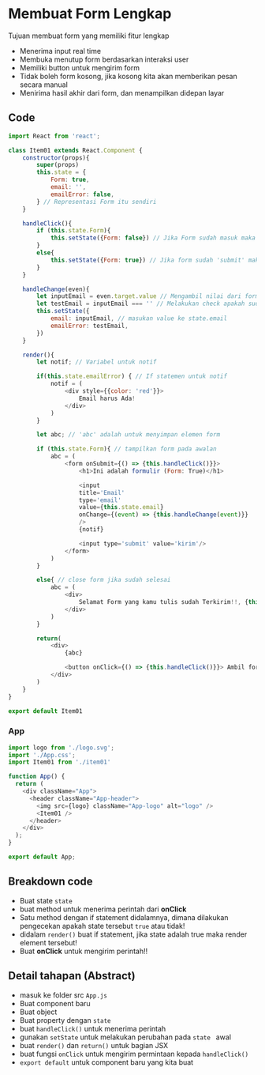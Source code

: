 # Membuat Form Lengkap

Tujuan membuat form yang memiliki fitur lengkap

- Menerima input real time
- Membuka menutup form berdasarkan interaksi user
- Memiliki button untuk mengirim form
- Tidak boleh form kosong, jika kosong kita akan memberikan pesan secara manual
- Menirima hasil akhir dari form, dan menampilkan didepan layar

## Code

```Javascript
import React from 'react';

class Item01 extends React.Component {
    constructor(props){
        super(props)
        this.state = {
            Form: true,
            email: '',
            emailError: false,
        } // Representasi Form itu sendiri
    }

    handleClick(){
        if (this.state.Form){
            this.setState({Form: false}) // Jika Form sudah masuk maka close form
        }
        else{
            this.setState({Form: true}) // Jika form sudah 'submit' maka tutup!!
        }
    }

    handleChange(even){
        let inputEmail = even.target.value // Mengambil nilai dari form real time
        let testEmail = inputEmail === '' // Melakukan check apakah sudah terisi atau belum
        this.setState({
            email: inputEmail, // masukan value ke state.email
            emailError: testEmail, 
        })
    }

    render(){
        let notif; // Variabel untuk notif

        if(this.state.emailError) { // If statemen untuk notif
            notif = (
                <div style={{color: 'red'}}>
                    Email harus Ada!
                </div>
            )
        }

        let abc; // 'abc' adalah untuk menyimpan elemen form

        if (this.state.Form){ // tampilkan form pada awalan
            abc = (
                <form onSubmit={() => {this.handleClick()}}>
                    <h1>Ini adalah formulir (Form: True)</h1>

                    <input
                    title='Email'
                    type='email' 
                    value={this.state.email} 
                    onChange={(event) => {this.handleChange(event)}}
                    />
                    {notif}

                    <input type='submit' value='kirim'/>
                </form>
            )
        }

        else{ // close form jika sudah selesai
            abc = (
                <div>
                    Selamat Form yang kamu tulis sudah Terkirim!!, {this.state.email}
                </div>
            )
        }

        return(
            <div>
                {abc}

                <button onClick={() => {this.handleClick()}}> Ambil form ulang</button>
            </div>
        )
    }
}

export default Item01
```

### App
```Javascript
import logo from './logo.svg';
import './App.css';
import Item01 from './item01'

function App() {
  return (
    <div className="App">
      <header className="App-header">
        <img src={logo} className="App-logo" alt="logo" />
        <Item01 />
      </header>
    </div>
  );
}

export default App;
```


## Breakdown code

- Buat state `state`
- buat method untuk menerima perintah dari **onClick**
- Satu method dengan if statement didalamnya, dimana dilakukan pengecekan apakah state tersebut `true` atau tidak!
- didalam `render()` buat if statement, jika state adalah true maka render element tersebut!
- Buat **onClick** untuk mengirim perintah!!


## Detail tahapan (Abstract)
- masuk ke folder src `App.js`
- Buat component baru
- Buat object 
- Buat property dengan `state`
- buat `handleClick()` untuk menerima perintah
- gunakan `setState` untuk melakukan perubahan pada `state ` awal
- buat `render()` dan `return()` untuk bagian JSX
- buat fungsi `onClick` untuk mengirim permintaan kepada `handleClick()`
- `export default` untuk component baru yang kita buat



